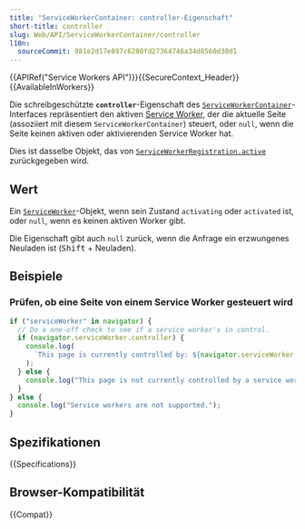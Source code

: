 ```yaml
---
title: "ServiceWorkerContainer: controller-Eigenschaft"
short-title: controller
slug: Web/API/ServiceWorkerContainer/controller
l10n:
  sourceCommit: 981e2d17e897c6280fd27364746a34d8560d30d1
---
```


{{APIRef("Service Workers API")}}{{SecureContext_Header}}{{AvailableInWorkers}}

Die schreibgeschützte **`controller`**-Eigenschaft des [`ServiceWorkerContainer`](/de/docs/Web/API/ServiceWorkerContainer)-Interfaces repräsentiert den aktiven [Service Worker](/de/docs/Web/API/ServiceWorker), der die aktuelle Seite (assoziiert mit diesem `ServiceWorkerContainer`) steuert, oder `null`, wenn die Seite keinen aktiven oder aktivierenden Service Worker hat.

Dies ist dasselbe Objekt, das von [`ServiceWorkerRegistration.active`](/de/docs/Web/API/ServiceWorkerRegistration/active) zurückgegeben wird.

## Wert

Ein [`ServiceWorker`](/de/docs/Web/API/ServiceWorker)-Objekt, wenn sein Zustand `activating` oder `activated` ist, oder `null`, wenn es keinen aktiven Worker gibt.

Die Eigenschaft gibt auch `null` zurück, wenn die Anfrage ein erzwungenes Neuladen ist (<kbd>Shift</kbd> + Neuladen).

## Beispiele

### Prüfen, ob eine Seite von einem Service Worker gesteuert wird

```js
if ("serviceWorker" in navigator) {
  // Do a one-off check to see if a service worker's in control.
  if (navigator.serviceWorker.controller) {
    console.log(
      `This page is currently controlled by: ${navigator.serviceWorker.controller}`,
    );
  } else {
    console.log("This page is not currently controlled by a service worker.");
  }
} else {
  console.log("Service workers are not supported.");
}
```

## Spezifikationen

{{Specifications}}

## Browser-Kompatibilität

{{Compat}}
